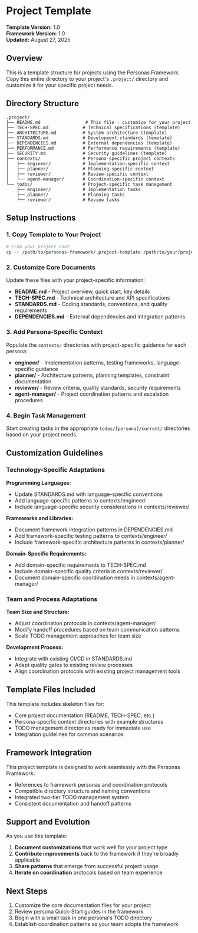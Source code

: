 # Project Template

**Template Version:** 1.0  
**Framework Version:** 1.0  
**Updated:** August 27, 2025

## Overview

This is a template structure for projects using the Personas Framework. Copy this entire directory to your project's `.project/` directory and customize it for your specific project needs.

## Directory Structure

```
.project/
├── README.md                 # This file - customize for your project
├── TECH-SPEC.md             # Technical specifications (template)
├── ARCHITECTURE.md          # System architecture (template)
├── STANDARDS.md             # Development standards (template)
├── DEPENDENCIES.md          # External dependencies (template)
├── PERFORMANCE.md           # Performance requirements (template)
├── SECURITY.md              # Security guidelines (template)
├── contexts/                # Persona-specific project contexts
│   ├── engineer/            # Implementation-specific context
│   ├── planner/             # Planning-specific context
│   ├── reviewer/            # Review-specific context
│   └── agent-manager/       # Coordination-specific context
└── todos/                   # Project-specific task management
    ├── engineer/            # Implementation tasks
    ├── planner/             # Planning tasks
    └── reviewer/            # Review tasks
```

## Setup Instructions

### 1. Copy Template to Your Project

```bash
# From your project root
cp -r /path/to/personas-framework/.project-template /path/to/your/project/.project
```

### 2. Customize Core Documents

Update these files with your project-specific information:

- **README.md** - Project overview, quick start, key details
- **TECH-SPEC.md** - Technical architecture and API specifications
- **STANDARDS.md** - Coding standards, conventions, and quality requirements
- **DEPENDENCIES.md** - External dependencies and integration patterns

### 3. Add Persona-Specific Context

Populate the `contexts/` directories with project-specific guidance for each persona:

- **engineer/** - Implementation patterns, testing frameworks, language-specific guidance
- **planner/** - Architecture patterns, planning templates, constraint documentation  
- **reviewer/** - Review criteria, quality standards, security requirements
- **agent-manager/** - Project coordination patterns and escalation procedures

### 4. Begin Task Management

Start creating tasks in the appropriate `todos/[persona]/current/` directories based on your project needs.

## Customization Guidelines

### Technology-Specific Adaptations

**Programming Languages:**
- Update STANDARDS.md with language-specific conventions
- Add language-specific patterns to contexts/engineer/
- Include language-specific security considerations in contexts/reviewer/

**Frameworks and Libraries:**
- Document framework integration patterns in DEPENDENCIES.md
- Add framework-specific testing patterns to contexts/engineer/
- Include framework-specific architecture patterns in contexts/planner/

**Domain-Specific Requirements:**
- Add domain-specific requirements to TECH-SPEC.md
- Include domain-specific quality criteria in contexts/reviewer/
- Document domain-specific coordination needs in contexts/agent-manager/

### Team and Process Adaptations

**Team Size and Structure:**
- Adjust coordination protocols in contexts/agent-manager/
- Modify handoff procedures based on team communication patterns
- Scale TODO management approaches for team size

**Development Process:**
- Integrate with existing CI/CD in STANDARDS.md
- Adapt quality gates to existing review processes
- Align coordination protocols with existing project management tools

## Template Files Included

This template includes skeleton files for:

- Core project documentation (README, TECH-SPEC, etc.)
- Persona-specific context directories with example structures
- TODO management directories ready for immediate use
- Integration guidelines for common scenarios

## Framework Integration

This project template is designed to work seamlessly with the Personas Framework:

- References to framework personas and coordination protocols
- Compatible directory structure and naming conventions
- Integrated two-tier TODO management system
- Consistent documentation and handoff patterns

## Support and Evolution

As you use this template:

1. **Document customizations** that work well for your project type
2. **Contribute improvements** back to the framework if they're broadly applicable
3. **Share patterns** that emerge from successful project usage
4. **Iterate on coordination** protocols based on team experience

## Next Steps

1. Customize the core documentation files for your project
2. Review persona Quick-Start guides in the framework
3. Begin with a small task in one persona's TODO directory
4. Establish coordination patterns as your team adopts the framework
